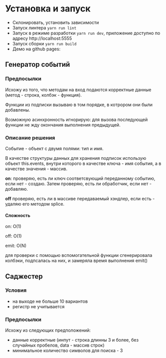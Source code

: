 # Установка и запуск

* Склонировать, установить зависимости
* Запуск линтера ``` yarn run lint ```
* Запуск в режиме разработки ``` yarn run dev ```, приложение доступно по адресу http://localhost:5555
* Запуск сборки ``` yarn run build ```
* Демо на github pages: 


## Генератор событий

### Предпосылки

Исхожу из того, что методам на вход подаются корректные данные (метод - строка, колбэк - функция). 

Функции из подписки вызываю в том порядке, в котрором они были добавлены.

Возможную асинхронность игнорирую: для вызова последующей функции не жду окончания выполнения предыдущей.


### Описание решения

Событие - объект с двумя полями: тип и имя.

В качестве структуры данных для хранения подписок использую объект this.events, внутри которого в качестве ключа - имя события, а в качестве значения - массив. 

__on__: проверяю, есть ли ключ соответсвующий переданному событию, если нет - создаю. Затем проверяю, есть ли обработчик, если нет - добавляю. 

__off__ проверяю, есть ли в массиве передаваемый хэндлер, если есть - удаляю его методом splice.

#### Сложность

on: O(1)  

off: O(1) 

emit: O(N)

для проверки с помощью вспомогательной функции сгенерировала колбэки, подпсалась на них, и замеряла время выполнения emit()

## Саджестер

### Условия
* на выходе не больше 10 вариантов
* регистр не учитывается

### Предпосылки
Исхожу из следующих предположений: 
* данные корректные (инпут - строка длинны 3 и более, без случайных пробелов, data - массив строк)
* минимальное количество символов для поиска - 3